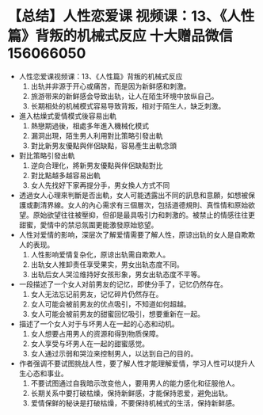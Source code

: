 # 【总结】人性恋爱课 视频课：13、《人性篇》背叛的机械式反应  十大赠品微信156066050

-   人性恋爱课视频课：13、《人性篇》背叛的机械式反应
    1.  出轨并非源于开心或痛苦，而是因为新鲜感和刺激。
    2.  旅游带来的新鲜感会导致出轨，让人在陌生环境中放纵自己。
    3.  长期相处的机械模式容易导致背叛，相对于陌生人，缺乏刺激。
-   進入枯燥式愛情模式後容易出軌
    1.  熱戀期過後，相處多年進入機械化模式
    2.  漏洞出現，陌生男人利用對比策略引發出軌
    3.  對比新男友優點與伴侶缺點，容易產生出軌念頭
-   對比策略引發出軌
    1.  逆向合理化，將新男友優點與伴侶缺點對比
    2.  對比點越多越容易出軌
    3.  女人先找好下家再提分手，男女換人方式不同
-   透過女人心理來判斷是否出軌，女人可能透露出不同的訊息和意願，如想被保護或劃清界線。女人的內心需求有三個層次，包括道德規則、真性情和原始欲望。原始欲望往往被壓抑，但卻是最具吸引力和刺激的。被禁止的情感往往更甜蜜，愛情中的禁忌氛圍更能激發原始慾望。
-   人性对爱情的影响，深层次了解爱情需要了解人性，原谅出轨的女人是自欺欺人的表现。
    1.  人性影响爱情复杂化，原谅出轨需自欺欺人。
    2.  出轨女人推卸责任享受果实，男女出轨态度不同。
    3.  出轨后女人哭泣维持好女孩形象，男女出轨态度不平等。
-   一段描述了一个女人对前男友的记忆，即使分手了，记忆仍然存在。
    1.  女人无法忘记前男友，记忆碎片仍然存在。
    2.  女人可能会被前男友的优点吸引，不知道如何超越。
    3.  女人可能会被前男友的甜蜜回忆吸引，想要重新在一起。
-   描述了一个女人对于与坏男人在一起的心态和动机。
    1.  女人想要占用男人的资源和得到物质保障。
    2.  女人享受与坏男人在一起的甜蜜感觉。
    3.  女人通过示弱和哭泣来控制男人，以达到自己的目的。
-   作者强调不要试图挑战人性，要了解人性才能理解爱情，学习人性可以提升人生心态和事业。
    1.  不要试图通过自我暗示改变他人，要用男人的能力感化和征服他人。
    2.  长期关系中要打破枯燥，保持新鲜感，才能保持恩爱，避免出轨。
    3.  爱情保鲜的秘诀是打破枯燥，不要保持机械式的生活，保持新鲜感。